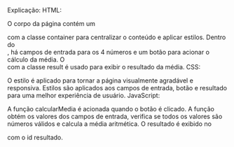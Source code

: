 Explicação:
HTML:

O corpo da página contém um <div> com a classe container para centralizar o conteúdo e aplicar estilos.
Dentro do <div>, há campos de entrada para os 4 números e um botão para acionar o cálculo da média.
O <div> com a classe result é usado para exibir o resultado da média.
CSS:

O estilo é aplicado para tornar a página visualmente agradável e responsiva.
Estilos são aplicados aos campos de entrada, botão e resultado para uma melhor experiência de usuário.
JavaScript:

A função calcularMedia é acionada quando o botão é clicado.
A função obtém os valores dos campos de entrada, verifica se todos os valores são números válidos e calcula a média aritmética.
O resultado é exibido no <div> com o id resultado.
